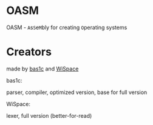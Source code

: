 # OASM
OASM - `A`s`S`e`M`bly for creating `O`perating systems
# Creators
made by <a href="https://github.com/bas1c1">bas1c</a> and <a href="https://github.com/WiSpace">WiSpace</a>

bas1c:

parser, compiler, optimized version, base for full version

WiSpace:

lexer, full version (better-for-read)
